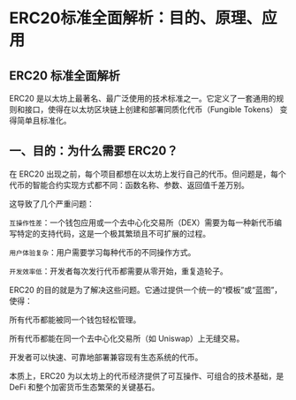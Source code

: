 # ERC20标准全面解析：目的、原理、应用

## ERC20 标准全面解析

ERC20 是以太坊上最著名、最广泛使用的技术标准之一。它定义了一套通用的规则和接口，使得在以太坊区块链上创建和部署同质化代币（Fungible Tokens） 变得简单且标准化。

## 一、目的：为什么需要 ERC20？

在 ERC20 出现之前，每个项目都想在以太坊上发行自己的代币。但问题是，每个代币的智能合约实现方式都不同：函数名称、参数、返回值千差万别。

这导致了几个严重问题：

`互操作性差`：一个钱包应用或一个去中心化交易所（DEX）需要为每一种新代币编写特定的支持代码，这是一个极其繁琐且不可扩展的过程。

`用户体验复杂`：用户需要学习每种代币的不同操作方式。

`开发效率低`：开发者每次发行代币都需要从零开始，重复造轮子。

ERC20 的目的就是为了解决这些问题。它通过提供一个统一的“模板”或“蓝图”，使得：

所有代币都能被同一个钱包轻松管理。

所有代币都能在同一个去中心化交易所（如 Uniswap）上无缝交易。

开发者可以快速、可靠地部署兼容现有生态系统的代币。

本质上，ERC20 为以太坊上的代币经济提供了可互操作、可组合的技术基础，是 DeFi 和整个加密货币生态繁荣的关键基石。
